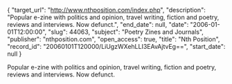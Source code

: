 {
  "target_url": "http://www.nthposition.com/index.php", 
  "description": "Popular e-zine with politics and opinion, travel writing, fiction and poetry, reviews and interviews. Now defunct.", 
  "end_date": null, 
  "date": "2006-01-01T12:00:00", 
  "slug": 44063, 
  "subject": "Poetry Zines and Journals", 
  "publisher": "nthposition.com", 
  "open_access": true, 
  "title": "Nth Position", 
  "record_id": "20060101T120000/LiUgzWXehLLI3EAvAjtvEg==", 
  "start_date": null
}

Popular e-zine with politics and opinion, travel writing, fiction and poetry, reviews and interviews. Now defunct.